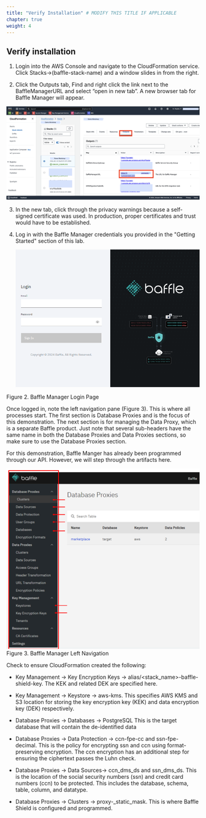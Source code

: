 ```yaml
---
title: "Verify Installation" # MODIFY THIS TITLE IF APPLICABLE
chapter: true
weight: 4 
---
```


##  Verify installation 

1.  Login into the AWS Console and navigate to the CloudFormation service. Click Stacks->(baffle-stack-name) and a window slides in from the right.
    
2.  Click the Outputs tab, Find and right click the link next to the BaffleManagerURL and select “open in new tab”. A new browser tab for Baffle Manager will appear.

![Capture-BMinfo-fromCF](../images/CF-Capture-BM-info.png)
    
3.  In the new tab, click through the privacy warnings because a self-signed certificate was used. In production, proper certificates and trust would have to be established.
    
4.  Log in with the Baffle Manager credentials you provided in the "Getting Started" section of this lab.

      ![Capture-BMLogin](../images/image1_BM_Login.png)

Figure 2. Baffle Manager Login Page

Once logged in, note the left navigation pane (Figure 3). This is where all processes start. The first section is Database Proxies and is the focus of this demonstration. The next section is for managing the Data Proxy, which is a separate Baffle product. Just note that several sub-headers have the same name in both the Database Proxies and Data Proxies sections, so make sure to use the Database Proxies section.

For this demonstration, Baffle Manger has already been programmed through our API. However, we will step through the artifacts here.

![Capture-BMBreakdown](../images/image4_BM_Breakdown.png)
Figure 3. Baffle Manager Left Navigation

Check to ensure CloudFormation created the following:

-   Key Management -> Key Encryption Keys -> alias/<stack_name>-baffle-shield-key. The KEK and related DEK are specified here.
    
-   Key Management -> Keystore -> aws-kms. This specifies AWS KMS and S3 location for storing the key encryption key (KEK) and data encryption key (DEK) respectively.
    
-   Database Proxies -> Databases -> PostgreSQL This is the target database that will contain the de-identified data
    
-   Database Proxies -> Data Protection -> ccn-fpe-cc and ssn-fpe-decimal. This is the policy for encrypting ssn and ccn using format-preserving encryption. The ccn encryption has an additional step for ensuring the ciphertext passes the Luhn check.
    
-   Database Proxies -> Data Sources-> ccn_dms_ds and ssn_dms_ds. This is the location of the social security numbers (ssn) and credit card numbers (ccn) to be protected. This includes the database, schema, table, column, and datatype.
    
-   Database Proxies -> Clusters -> proxy-_static_mask. This is where Baffle Shield is configured and programmed.

